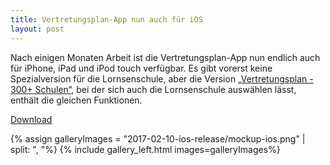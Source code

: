 ```yaml
---
title: Vertretungsplan-App nun auch für iOS
layout: post
---
```


Nach einigen Monaten Arbeit ist die Vertretungsplan-App nun endlich auch für iPhone, iPad und iPod touch verfügbar.
Es gibt vorerst keine Spezialversion für die Lornsenschule, aber die Version
[„Vertretungsplan - 300+ Schulen“](https://vertretungsplan.me/), bei der sich auch die Lornsenschule auswählen lässt,
enthält die gleichen Funktionen.

<a class="btn btn-success btn-lg btn-embossed" role="button" href='{{ "/download/" | prepend: site.baseurl }}'>
                <span class="fa fa-download"></span>Download</a>

{% assign galleryImages =  "2017-02-10-ios-release/mockup-ios.png" | split: ", "%}
{% include gallery_left.html images=galleryImages%}
